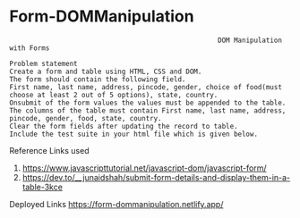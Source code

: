 # Form-DOMManipulation

                                                        DOM Manipulation with Forms

    Problem statement
    Create a form and table using HTML, CSS and DOM.
    The form should contain the following field. 
    First name, last name, address, pincode, gender, choice of food(must choose at least 2 out of 5 options), state, country.
    Onsubmit of the form values the values must be appended to the table.
    The columns of the table must contain First name, last name, address, pincode, gender, food, state, country. 
    Clear the form fields after updating the record to table.
    Include the test suite in your html file which is given below.



Reference Links used 
1) https://www.javascripttutorial.net/javascript-dom/javascript-form/
2) https://dev.to/__junaidshah/submit-form-details-and-display-them-in-a-table-3kce

Deployed Links
https://form-dommanipulation.netlify.app/
